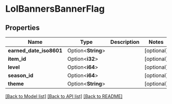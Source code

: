 # LolBannersBannerFlag

## Properties

Name | Type | Description | Notes
------------ | ------------- | ------------- | -------------
**earned_date_iso8601** | Option<**String**> |  | [optional]
**item_id** | Option<**i32**> |  | [optional]
**level** | Option<**i64**> |  | [optional]
**season_id** | Option<**i64**> |  | [optional]
**theme** | Option<**String**> |  | [optional]

[[Back to Model list]](../README.md#documentation-for-models) [[Back to API list]](../README.md#documentation-for-api-endpoints) [[Back to README]](../README.md)


